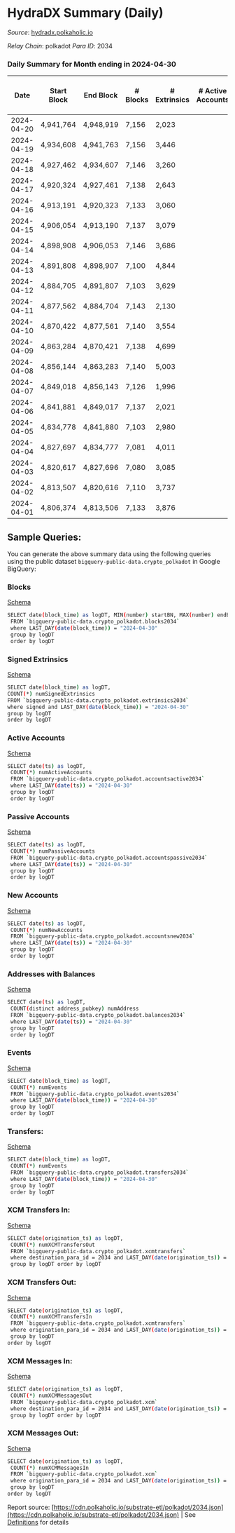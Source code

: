# HydraDX Summary (Daily)

_Source_: [hydradx.polkaholic.io](https://hydradx.polkaholic.io)

*Relay Chain*: polkadot
*Para ID*: 2034



### Daily Summary for Month ending in 2024-04-30


| Date    | Start Block | End Block | # Blocks | # Extrinsics | # Active Accounts | # Passive Accounts | # New Accounts | # Addresses | # Events  | # Transfers ($USD) | # XCM Transfers In ($USD) | # XCM Transfers Out ($USD) | # XCM In | # XCM Out | Issues |
|---------|-------------|-----------|----------|--------------|-------------------|--------------------|----------------|-------------|-----------|--------------------|---------------------------|----------------------------|----------|-----------|--------|
| 2024-04-20 | 4,941,764 | 4,948,919 | 7,156 | 2,023 |  |  |  |  | 91,850 | 14,085  |   |   |  |  |  |
| 2024-04-19 | 4,934,608 | 4,941,763 | 7,156 | 3,446 |  |  |  |  | 121,754 | 19,563  |   |   |  |  |  |
| 2024-04-18 | 4,927,462 | 4,934,607 | 7,146 | 3,260 |  |  |  |  | 123,680 | 20,386  |   |   |  |  |  |
| 2024-04-17 | 4,920,324 | 4,927,461 | 7,138 | 2,643 |  |  |  | 33,637 | 116,524 | 19,783  |   |   |  |  |  |
| 2024-04-16 | 4,913,191 | 4,920,323 | 7,133 | 3,060 |  |  |  | 33,617 | 126,046 | 21,665  |   |   |  |  |  |
| 2024-04-15 | 4,906,054 | 4,913,190 | 7,137 | 3,079 |  |  |  | 33,575 | 123,712 | 20,867  |   |   |  |  |  |
| 2024-04-14 | 4,898,908 | 4,906,053 | 7,146 | 3,686 |  |  |  | 33,519 | 137,052 | 23,423  |   |   |  |  |  |
| 2024-04-13 | 4,891,808 | 4,898,907 | 7,100 | 4,844 |  |  |  | 33,481 | 154,577 | 25,429  |   |   |  |  |  |
| 2024-04-12 | 4,884,705 | 4,891,807 | 7,103 | 3,629 |  |  |  | 33,375 | 129,136 | 20,870  |   |   |  |  |  |
| 2024-04-11 | 4,877,562 | 4,884,704 | 7,143 | 2,130 |  |  |  | 33,344 | 97,164 | 15,254  |   |   |  |  |  |
| 2024-04-10 | 4,870,422 | 4,877,561 | 7,140 | 3,554 |  |  |  | 33,298 | 129,283 | 21,146  |   |   |  |  |  |
| 2024-04-09 | 4,863,284 | 4,870,421 | 7,138 | 4,699 |  |  |  | 33,268 | 135,907 | 20,263  |   |   |  |  |  |
| 2024-04-08 | 4,856,144 | 4,863,283 | 7,140 | 5,003 |  |  |  | 33,172 | 139,327 | 20,438  |   |   |  |  |  |
| 2024-04-07 | 4,849,018 | 4,856,143 | 7,126 | 1,996 |  |  |  | 33,118 | 96,548 | 15,313  |   |   |  |  |  |
| 2024-04-06 | 4,841,881 | 4,849,017 | 7,137 | 2,021 |  |  |  | 33,029 | 102,600 | 16,602  |   |   |  |  |  |
| 2024-04-05 | 4,834,778 | 4,841,880 | 7,103 | 2,980 |  |  |  | 32,926 | 125,630 | 19,706  |   |   |  |  |  |
| 2024-04-04 | 4,827,697 | 4,834,777 | 7,081 | 4,011 |  |  |  | 32,378 | 129,040 | 19,222  |   |   |  |  |  |
| 2024-04-03 | 4,820,617 | 4,827,696 | 7,080 | 3,085 |  |  |  | 32,016 | 120,056 | 19,640  |   |   |  |  |  |
| 2024-04-02 | 4,813,507 | 4,820,616 | 7,110 | 3,737 |  |  |  | 31,950 | 134,829 | 21,986  |   |   |  |  |  |
| 2024-04-01 | 4,806,374 | 4,813,506 | 7,133 | 3,876 |  |  |  | 31,860 | 133,135 | 21,111  |   |   |  |  |  |

## Sample Queries:
You can generate the above summary data using the following queries using the public dataset `bigquery-public-data.crypto_polkadot` in Google BigQuery:


### Blocks 

[Schema](https://github.com/colorfulnotion/substrate-etl/blob/main/schema/blocks.json)

```bash
SELECT date(block_time) as logDT, MIN(number) startBN, MAX(number) endBN, COUNT(*) numBlocks 
 FROM `bigquery-public-data.crypto_polkadot.blocks2034`  
 where LAST_DAY(date(block_time)) = "2024-04-30" 
 group by logDT 
 order by logDT
```

### Signed Extrinsics 

[Schema](https://github.com/colorfulnotion/substrate-etl/blob/main/schema/extrinsics.json)

```bash
SELECT date(block_time) as logDT, 
COUNT(*) numSignedExtrinsics 
FROM `bigquery-public-data.crypto_polkadot.extrinsics2034`  
where signed and LAST_DAY(date(block_time)) = "2024-04-30" 
group by logDT 
order by logDT
```

### Active Accounts 

[Schema](https://github.com/colorfulnotion/substrate-etl/blob/main/schema/accountsactive.json)

```bash
SELECT date(ts) as logDT, 
 COUNT(*) numActiveAccounts 
 FROM `bigquery-public-data.crypto_polkadot.accountsactive2034` 
 where LAST_DAY(date(ts)) = "2024-04-30" 
 group by logDT 
 order by logDT
```

### Passive Accounts 

[Schema](https://github.com/colorfulnotion/substrate-etl/blob/main/schema/accountspassive.json)

```bash
SELECT date(ts) as logDT, 
 COUNT(*) numPassiveAccounts 
 FROM `bigquery-public-data.crypto_polkadot.accountspassive2034` 
 where LAST_DAY(date(ts)) = "2024-04-30" 
 group by logDT 
 order by logDT
```

### New Accounts 

[Schema](https://github.com/colorfulnotion/substrate-etl/blob/main/schema/accountsnew.json)

```bash
SELECT date(ts) as logDT, 
 COUNT(*) numNewAccounts 
 FROM `bigquery-public-data.crypto_polkadot.accountsnew2034` 
 where LAST_DAY(date(ts)) = "2024-04-30" 
 group by logDT
 order by logDT
```

### Addresses with Balances 

[Schema](https://github.com/colorfulnotion/substrate-etl/blob/main/schema/balances.json)

```bash
SELECT date(ts) as logDT,
 COUNT(distinct address_pubkey) numAddress 
 FROM `bigquery-public-data.crypto_polkadot.balances2034` 
 where LAST_DAY(date(ts)) = "2024-04-30" 
 group by logDT 
 order by logDT
```

### Events 

[Schema](https://github.com/colorfulnotion/substrate-etl/blob/main/schema/events.json)

```bash
SELECT date(block_time) as logDT, 
 COUNT(*) numEvents 
 FROM `bigquery-public-data.crypto_polkadot.events2034` 
 where LAST_DAY(date(block_time)) = "2024-04-30" 
 group by logDT 
 order by logDT
```

### Transfers:

[Schema](https://github.com/colorfulnotion/substrate-etl/blob/main/schema/transfers.json)

```bash
SELECT date(block_time) as logDT, 
 COUNT(*) numEvents 
 FROM `bigquery-public-data.crypto_polkadot.transfers2034` 
 where LAST_DAY(date(block_time)) = "2024-04-30" 
 group by logDT 
 order by logDT
```

### XCM Transfers In: 

[Schema](https://github.com/colorfulnotion/substrate-etl/blob/main/schema/xcmtransfers.json)

```bash
SELECT date(origination_ts) as logDT, 
 COUNT(*) numXCMTransfersOut 
 FROM `bigquery-public-data.crypto_polkadot.xcmtransfers` 
 where destination_para_id = 2034 and LAST_DAY(date(origination_ts)) = "2024-04-30" 
 group by logDT order by logDT
```

### XCM Transfers Out: 

[Schema](https://github.com/colorfulnotion/substrate-etl/blob/main/schema/xcmtransfers.json)

```bash
SELECT date(origination_ts) as logDT, 
 COUNT(*) numXCMTransfersIn 
 FROM `bigquery-public-data.crypto_polkadot.xcmtransfers` 
 where origination_para_id = 2034 and LAST_DAY(date(origination_ts)) = "2024-04-30" 
 group by logDT 
order by logDT
```

### XCM Messages In: 

[Schema](https://github.com/colorfulnotion/substrate-etl/blob/main/schema/xcm.json)

```bash
SELECT date(origination_ts) as logDT, 
 COUNT(*) numXCMMessagesOut 
 FROM `bigquery-public-data.crypto_polkadot.xcm` 
 where destination_para_id = 2034 and LAST_DAY(date(origination_ts)) = "2024-04-30" 
 group by logDT order by logDT
```

### XCM Messages Out: 

[Schema](https://github.com/colorfulnotion/substrate-etl/blob/main/schema/xcm.json)

```bash
SELECT date(origination_ts) as logDT, 
 COUNT(*) numXCMMessagesIn 
 FROM `bigquery-public-data.crypto_polkadot.xcm` 
 where origination_para_id = 2034 and LAST_DAY(date(origination_ts)) = "2024-04-30" 
 group by logDT 
order by logDT
```


Report source: [https://cdn.polkaholic.io/substrate-etl/polkadot/2034.json](https://cdn.polkaholic.io/substrate-etl/polkadot/2034.json) | See [Definitions](/DEFINITIONS.md) for details
